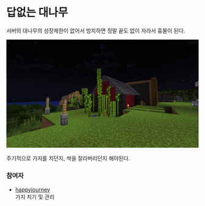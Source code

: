 # 답없는 대나무

서버의 대나무의 성장제한이 없어서 방치하면 정말 끝도 없이 자라서 흉물이 된다.

![asdf](../../asset/buildings/bamboo_hell/main.jpg)

주기적으로 가지를 치던지, 싹을 잘라버리던지 해야된다.

### 참여자
<!-- player_desc_open -->
- [happyjourney](../members/happyjourney.md)  
가지 치기 및 관리
<!-- player_desc_close-->